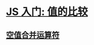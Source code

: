 # [JS 入门: 值的比较](https://zh.javascript.info/comparison)

## [空值合并运算符](https://zh.javascript.info/nullish-coalescing-operator)



